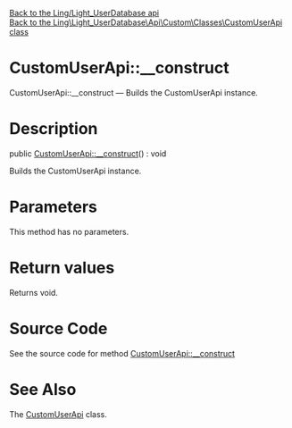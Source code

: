 [Back to the Ling/Light_UserDatabase api](https://github.com/lingtalfi/Light_UserDatabase/blob/master/doc/api/Ling/Light_UserDatabase.md)<br>
[Back to the Ling\Light_UserDatabase\Api\Custom\Classes\CustomUserApi class](https://github.com/lingtalfi/Light_UserDatabase/blob/master/doc/api/Ling/Light_UserDatabase/Api/Custom/Classes/CustomUserApi.md)


CustomUserApi::__construct
================



CustomUserApi::__construct — Builds the CustomUserApi instance.




Description
================


public [CustomUserApi::__construct](https://github.com/lingtalfi/Light_UserDatabase/blob/master/doc/api/Ling/Light_UserDatabase/Api/Custom/Classes/CustomUserApi/__construct.md)() : void




Builds the CustomUserApi instance.




Parameters
================

This method has no parameters.


Return values
================

Returns void.








Source Code
===========
See the source code for method [CustomUserApi::__construct](https://github.com/lingtalfi/Light_UserDatabase/blob/master/Api/Custom/Classes/CustomUserApi.php#L21-L24)


See Also
================

The [CustomUserApi](https://github.com/lingtalfi/Light_UserDatabase/blob/master/doc/api/Ling/Light_UserDatabase/Api/Custom/Classes/CustomUserApi.md) class.



